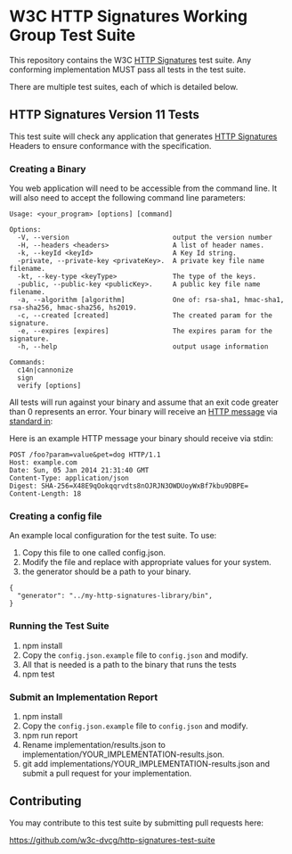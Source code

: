 # W3C HTTP Signatures Working Group Test Suite

This repository contains the W3C
[HTTP Signatures](https://tools.ietf.org/html/draft-cavage-http-signatures-11) test suite.
Any conforming implementation MUST pass all tests in the test suite.

There are multiple test suites, each of which is detailed below.

## HTTP Signatures Version 11 Tests

This test suite will check any application that generates [HTTP Signatures](https://tools.ietf.org/html/draft-cavage-http-signatures-11) Headers to
ensure conformance with the specification.


### Creating a Binary
You web application will need to be accessible from the command line.
It will also need to accept the following command line parameters:

```
Usage: <your_program> [options] [command]

Options:
  -V, --version                          output the version number
  -H, --headers <headers>                A list of header names.
  -k, --keyId <keyId>                    A Key Id string.
  -private, --private-key <privateKey>.  A private key file name filename.
  -kt, --key-type <keyType>              The type of the keys.
  -public, --public-key <publicKey>.     A public key file name filename.
  -a, --algorithm [algorithm]            One of: rsa-sha1, hmac-sha1, rsa-sha256, hmac-sha256, hs2019.
  -c, --created [created]                The created param for the signature.
  -e, --expires [expires]                The expires param for the signature.
  -h, --help                             output usage information

Commands:
  c14n|cannonize
  sign
  verify [options]
```
All tests will run against your binary and assume that an exit code greater
than 0 represents an error.
Your binary will receive an [HTTP message](https://developer.mozilla.org/en-US/docs/Web/HTTP/Messages) via [standard in](https://en.wikipedia.org/wiki/Standard_streams):

Here is an example HTTP message your binary should receive via stdin:
```
POST /foo?param=value&pet=dog HTTP/1.1
Host: example.com
Date: Sun, 05 Jan 2014 21:31:40 GMT
Content-Type: application/json
Digest: SHA-256=X48E9qOokqqrvdts8nOJRJN3OWDUoyWxBf7kbu9DBPE=
Content-Length: 18
```

### Creating a config file
An example local configuration for the test suite. To use:

1. Copy this file to one called config.json.
2. Modify the file and replace with appropriate values for your system.
3. the generator should be a path to your binary.

```
{
  "generator": "../my-http-signatures-library/bin",
}
```

### Running the Test Suite

1. npm install
2. Copy the `config.json.example` file to `config.json` and modify.
3. All that is needed is a path to the binary that runs the tests
4. npm test

### Submit an Implementation Report

1. npm install
2. Copy the `config.json.example` file to `config.json` and modify.
3. npm run report
4. Rename implementation/results.json to
   implementation/YOUR_IMPLEMENTATION-results.json.
5. git add implementations/YOUR_IMPLEMENTATION-results.json and submit a
   pull request for your implementation.

## Contributing

You may contribute to this test suite by submitting pull requests here:

https://github.com/w3c-dvcg/http-signatures-test-suite
